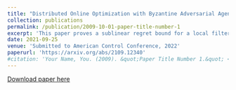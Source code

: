 ```yaml
---
title: "Distributed Online Optimization with Byzantine Adversarial Agents"
collection: publications
permalink: /publication/2009-10-01-paper-title-number-1
excerpt: 'This paper proves a sublinear regret bound for a local filtering based algortihm for the problem of Distributed Online Optimization with Byzantine Adversarial Agents.'
date: 2021-09-25
venue: 'Submitted to American Control Conference, 2022'
paperurl: 'https://arxiv.org/abs/2109.12340'
#citation: 'Your Name, You. (2009). &quot;Paper Title Number 1.&quot; <i>Journal 1</i>. 1(1).'
---
```


[Download paper here](https://arxiv.org/abs/2109.12340)
